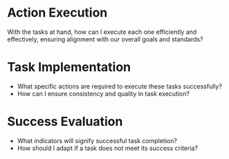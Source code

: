 # Action Execution
With the tasks at hand, how can I execute each one efficiently and effectively, ensuring alignment with our overall goals and standards?

# Task Implementation
- What specific actions are required to execute these tasks successfully?
- How can I ensure consistency and quality in task execution?

# Success Evaluation
- What indicators will signify successful task completion?
- How should I adapt if a task does not meet its success criteria?
